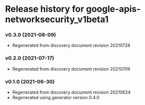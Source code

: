 # Release history for google-apis-networksecurity_v1beta1

### v0.3.0 (2021-08-09)

* Regenerated from discovery document revision 20210728

### v0.2.0 (2021-07-17)

* Regenerated from discovery document revision 20210709

### v0.1.0 (2021-06-30)

* Regenerated from discovery document revision 20210624
* Regenerated using generator version 0.4.0

